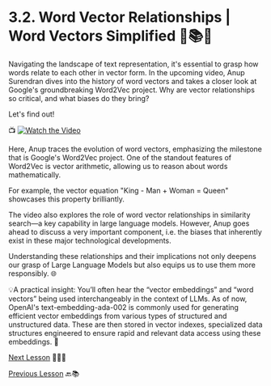 # 3.2. Word Vector Relationships | Word Vectors Simplified 🌟📚🎥

Navigating the landscape of text representation, it's essential to grasp how words relate to each other in vector form. In the upcoming video, Anup Surendran dives into the history of word vectors and takes a closer look at Google's groundbreaking Word2Vec project. Why are vector relationships so critical, and what biases do they bring?

Let's find out!

📺 [![Watch the Video](https://img.youtube.com/vi/z9TkiaETmEs/0.jpg)](https://youtu.be/z9TkiaETmEs)

Here, Anup traces the evolution of word vectors, emphasizing the milestone that is Google's Word2Vec project. One of the standout features of Word2Vec is vector arithmetic, allowing us to reason about words mathematically. 

For example, the vector equation "King - Man + Woman = Queen" showcases this property brilliantly.

The video also explores the role of word vector relationships in similarity search—a key capability in large language models. However, Anup goes ahead to discuss a very important component, i.e. the biases that inherently exist in these major technological developments. 

Understanding these relationships and their implications not only deepens our grasp of Large Language Models but also equips us to use them more responsibly. 🌐

💡A practical insight: You’ll often hear the “vector embeddings” and “word vectors” being used interchangeably in the context of LLMs. As of now, OpenAI's text-embedding-ada-002 is commonly used for generating efficient vector embeddings from various types of structured and unstructured data. These are then stored in vector indexes, specialized data structures engineered to ensure rapid and relevant data access using these embeddings. 🚀

[Next Lesson](../Level-3/Word-Vectors-Simplified-Part-3.md) 📖👣🔜

[Previous Lesson](../Level-3/Word-Vectors-Simplified-Part-1.md) 🔙📚
